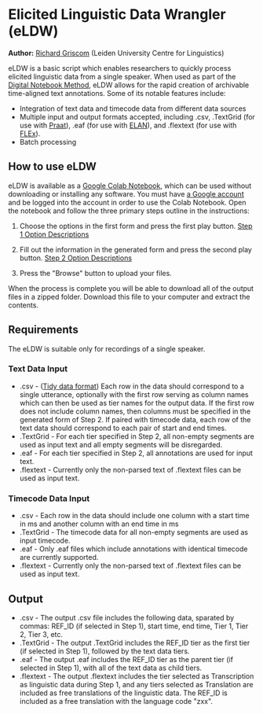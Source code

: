 # Elicited Linguistic Data Wrangler (eLDW)
**Author:** [Richard Griscom](https://rgris.com/) (Leiden University Centre for Linguistics)

eLDW is a basic script which enables researchers to quickly process elicited linguistic data from a single speaker. When used as part of the [Digital Notebook Method](https://github.com/rgriscom/Digital-Notebook-Method), eLDW allows for the rapid creation of archivable time-aligned text annotations. Some of its notable features include:
* Integration of text data and timecode data from different data sources
* Multiple input and output formats accepted, including .csv, .TextGrid (for use with [Praat](https://www.fon.hum.uva.nl/praat/)), .eaf (for use with [ELAN](https://archive.mpi.nl/tla/elan)), and .flextext (for use with [FLEx](https://software.sil.org/fieldworks/)).
* Batch processing

## How to use eLDW
eLDW is available as a [Google Colab Notebook](https://colab.research.google.com/drive/1k_mI4tPUCHVNq_m9_J62fcUVjcuHY7Qb?usp=sharing), which can be used without downloading or installing any software. You must have [a Google account](https://www.google.com/intl/en/account/about/) and be logged into the account in order to use the Colab Notebook. Open the notebook and follow the three primary steps outline in the instructions:

1.  Choose the options in the first form and press the first play button. [Step 1 Option Descriptions](https://github.com/rgriscom/Elicited-Linguistic-Data-Wrangler/blob/main/Documentation/Step_1_Option_Descriptions.md)


2. Fill out the information in the generated form and press the second play button. [Step 2 Option Descriptions](https://github.com/rgriscom/Elicited-Linguistic-Data-Wrangler/blob/main/Documentation/Step_2_Option_Descriptions.md)
  
3. Press the "Browse" button to upload your files.

When the process is complete you will be able to download all of the output files in a zipped folder. Download this file to your computer and extract the contents. 
  
  
## Requirements
The eLDW is suitable only for recordings of a single speaker.

### Text Data Input
* .csv - ([Tidy data format](https://www.jstatsoft.org/article/view/v059i10)) Each row in the data should correspond to a single utterance, optionally with the first row serving as column names which can then be used as tier names for the output data. If the first row does not include column names, then columns must be specified in the generated form of Step 2. If paired with timecode data, each row of the text data should correspond to each pair of start and end times.
* .TextGrid - For each tier specified in Step 2, all non-empty segments are used as input text and all empty segments will be disregarded. 
* .eaf - For each tier specified in Step 2, all annotations are used for input text.
* .flextext - Currently only the non-parsed text of .flextext files can be used as input text.

### Timecode Data Input
* .csv - Each row in the data should include one column with a start time in ms and another column with an end time in ms
* .TextGrid - The timecode data for all non-empty segments are used as input timecode.
* .eaf - Only .eaf files which include annotations with identical timecode are currently supported.
* .flextext - Currently only the non-parsed text of .flextext files can be used as input text.

## Output

* .csv - The output .csv file includes the following data, sparated by commas: REF_ID (if selected in Step 1), start time, end time, Tier 1, Tier 2, Tier 3, etc.
* .TextGrid - The output .TextGrid includes the REF_ID tier as the first tier (if selected in Step 1), followed by the text data tiers.
* .eaf - The output .eaf includes the REF_ID tier as the parent tier (if selected in Step 1), with all of the text data as child tiers.
* .flextext - The output .flextext includes the tier selected as Transcription as linguistic data during Step 1, and any tiers selected as Translation are included as free translations of the linguistic data. The REF_ID is included as a free translation with the language code "zxx".








